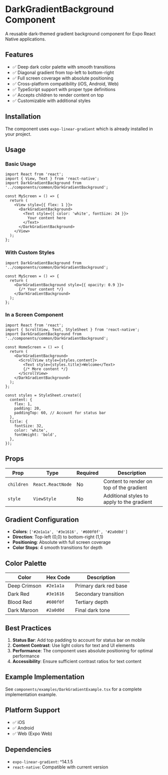 # DarkGradientBackground Component

A reusable dark-themed gradient background component for Expo React Native applications.

## Features

- ✅ Deep dark color palette with smooth transitions
- ✅ Diagonal gradient from top-left to bottom-right  
- ✅ Full screen coverage with absolute positioning
- ✅ Cross-platform compatibility (iOS, Android, Web)
- ✅ TypeScript support with proper type definitions
- ✅ Accepts children to render content on top
- ✅ Customizable with additional styles

## Installation

The component uses `expo-linear-gradient` which is already installed in your project.

## Usage

### Basic Usage

```tsx
import React from 'react';
import { View, Text } from 'react-native';
import DarkGradientBackground from '../components/common/DarkGradientBackground';

const MyScreen = () => {
  return (
    <View style={{ flex: 1 }}>
      <DarkGradientBackground>
        <Text style={{ color: 'white', fontSize: 24 }}>
          Your content here
        </Text>
      </DarkGradientBackground>
    </View>
  );
};
```

### With Custom Styles

```tsx
import DarkGradientBackground from '../components/common/DarkGradientBackground';

const MyScreen = () => {
  return (
    <DarkGradientBackground style={{ opacity: 0.9 }}>
      {/* Your content */}
    </DarkGradientBackground>
  );
};
```

### In a Screen Component

```tsx
import React from 'react';
import { ScrollView, Text, StyleSheet } from 'react-native';
import DarkGradientBackground from '../components/common/DarkGradientBackground';

const HomeScreen = () => {
  return (
    <DarkGradientBackground>
      <ScrollView style={styles.content}>
        <Text style={styles.title}>Welcome</Text>
        {/* More content */}
      </ScrollView>
    </DarkGradientBackground>
  );
};

const styles = StyleSheet.create({
  content: {
    flex: 1,
    padding: 20,
    paddingTop: 60, // Account for status bar
  },
  title: {
    fontSize: 32,
    color: 'white',
    fontWeight: 'bold',
  },
});
```

## Props

| Prop | Type | Required | Description |
|------|------|----------|-------------|
| `children` | `React.ReactNode` | No | Content to render on top of the gradient |
| `style` | `ViewStyle` | No | Additional styles to apply to the gradient |

## Gradient Configuration

- **Colors**: `['#2e1a1a', '#3e1616', '#600f0f', '#2a0d0d']`
- **Direction**: Top-left (0,0) to bottom-right (1,1)
- **Positioning**: Absolute with full screen coverage
- **Color Stops**: 4 smooth transitions for depth

## Color Palette

| Color | Hex Code | Description |
|-------|----------|-------------|
| Deep Crimson | `#2e1a1a` | Primary dark red base |
| Dark Red | `#3e1616` | Secondary transition |
| Blood Red | `#600f0f` | Tertiary depth |
| Dark Maroon | `#2a0d0d` | Final dark tone |

## Best Practices

1. **Status Bar**: Add top padding to account for status bar on mobile
2. **Content Contrast**: Use light colors for text and UI elements
3. **Performance**: The component uses absolute positioning for optimal performance
4. **Accessibility**: Ensure sufficient contrast ratios for text content

## Example Implementation

See `components/examples/DarkGradientExample.tsx` for a complete implementation example.

## Platform Support

- ✅ iOS
- ✅ Android  
- ✅ Web (Expo Web)

## Dependencies

- `expo-linear-gradient`: ^14.1.5
- `react-native`: Compatible with current version
